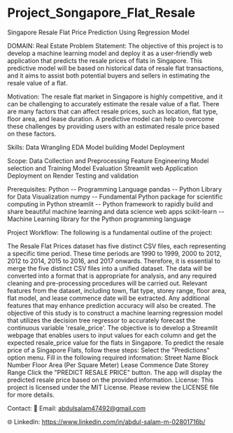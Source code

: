 # Project_Songapore_Flat_Resale

Singapore Resale Flat Price Prediction Using Regression Model

DOMAIN: Real Estate
Problem Statement:
The objective of this project is to develop a machine learning model and deploy it as a user-friendly web application that predicts the resale prices of flats in Singapore. This predictive model will be based on historical data of resale flat transactions, and it aims to assist both potential buyers and sellers in estimating the resale value of a flat.

Motivation:
The resale flat market in Singapore is highly competitive, and it can be challenging to accurately estimate the resale value of a flat. There are many factors that can affect resale prices, such as location, flat type, floor area, and lease duration. A predictive model can help to overcome these challenges by providing users with an estimated resale price based on these factors.

Skills:
Data Wrangling EDA Model building Model Deployment

Scope:
Data Collection and Preprocessing Feature Engineering Model selection and Training Model Evaluation Streamlit web Application Deployment on Render Testing and validation

Prerequisites:
Python -- Programming Language
pandas -- Python Library for Data Visualization
numpy -- Fundamental Python package for scientific computing in Python
streamlit -- Python framework to rapidly build and share beautiful machine learning and data science web apps
scikit-learn -- Machine Learning library for the Python programming language


Project Workflow:
The following is a fundamental outline of the project:

The Resale Flat Prices dataset has five distinct CSV files, each representing a specific time period. These time periods are 1990 to 1999, 2000 to 2012, 2012 to 2014, 2015 to 2016, and 2017 onwards. Therefore, it is essential to merge the five distinct CSV files into a unified dataset.
The data will be converted into a format that is appropriate for analysis, and any required cleaning and pre-processing procedures will be carried out. Relevant features from the dataset, including town, flat type, storey range, floor area, flat model, and lease commence date will be extracted. Any additional features that may enhance prediction accuracy will also be created.
The objective of this study is to construct a machine learning regression model that utilizes the decision tree regressor to accurately forecast the continuous variable 'resale_price'.
The objective is to develop a Streamlit webpage that enables users to input values for each column and get the expected resale_price value for the flats in Singapore.
To predict the resale price of a Singapore Flats, follow these steps:
Select the "Predictions" option menu.
Fill in the following required information:
Street Name
Block Number
Floor Area (Per Square Meter)
Lease Commence Date
Storey Range
Click the "PREDICT RESALE PRICE" button.
The app will display the predicted resale price based on the provided information.
License:
This project is licensed under the MIT License. Please review the LICENSE file for more details.

Contact:
📧 Email: abdulsalam47492@gmail.com

🌐 LinkedIn: https://www.linkedin.com/in/abdul-salam-m-02801716b/
